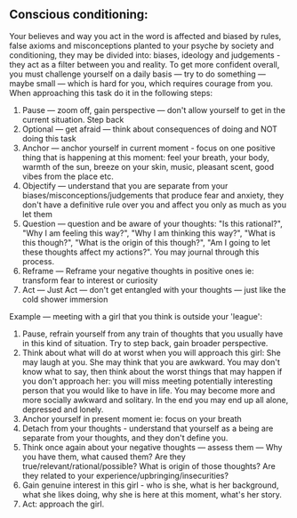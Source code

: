 ## Conscious conditioning:
Your believes and way you act in the word is affected and biased by rules, false axioms and misconceptions planted to your psyche by society and conditioning, they may be divided into: biases, ideology and judgements - they act as
a filter between you and reality. 
To get more confident overall, you must challenge yourself on a daily basis — try to do something — maybe small — which is hard for you, which requires courage from you. When approaching this task do it in the following steps:
1. Pause — zoom off, gain perspective — don't allow yourself to get in the current situation. Step back
2. Optional — get afraid — think about consequences of doing and NOT doing this task
3. Anchor — anchor yourself in current moment - focus on one positive thing that is happening at this moment: feel your breath, your body, warmth of the sun, breeze on your skin, music, pleasant scent, good vibes from the place etc. 
4. Objectify — understand that you are separate from your biases/misconceptions/judgements that produce fear and anxiety, they don't have a definitive rule over you and affect you only as much as you let them
5. Question — question and be aware of your thoughts: "Is this rational?", "Why I am feeling this way?", "Why I am thinking this way?", "What is this though?", "What is the origin of this though?", "Am I going to let these thoughts affect my actions?". You may journal through this process.
6. Reframe — Reframe your negative thoughts in positive ones ie: transform fear to interest or curiosity
7. Act — Just Act — don't get entangled with your thoughts — just like the cold shower immersion


Example — meeting with a girl that you think is outside your 'league':
1. Pause, refrain yourself from any train of thoughts that you usually have in this kind of situation. Try to step back, gain broader perspective.
2. Think about what will do at worst when you will approach this girl: She may laugh at you. She may think that you are awkward. You may don't know what to say,
then think about the worst things that may happen if you don't approach her: you will miss meeting potentially interesting person that you would like to have in life. You may become more and more socially awkward and solitary. In the end you may end up all alone, depressed and lonely. 
3. Anchor yourself in present moment ie: focus on your breath
4. Detach from your thoughts - understand that yourself as a being are separate from your thoughts, and they don't define you.
5. Think once again about your negative thoughts — assess them — Why you have them, what caused them? Are they true/relevant/rational/possible? What is origin of those thoughts? Are they related to your experience/upbringing/insecurities?
6. Gain genuine interest in this girl - who is she, what is her background, what she likes doing, why she is here at this moment, what's her story.
7. Act: approach the girl.